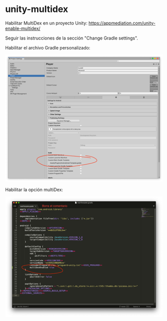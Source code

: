 # unity-multidex

Habilitar MultiDex en un proyecto Unity: https://appmediation.com/unity-enable-multidex/

Seguir las instrucciones de la sección "Change Gradle settings".

Habilitar el archivo Gradle personalizado:

![](a.png)

Habilitar la opción multiDex:

![](b.png)
